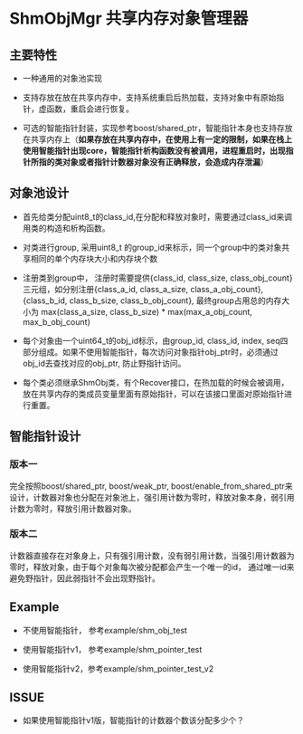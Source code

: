 # ShmObjMgr 共享内存对象管理器
## 主要特性
- 一种通用的对象池实现

- 支持存放在放在共享内存中，支持系统重启后热加载，支持对象中有原始指针，虚函数，重启会进行恢复。

- 可选的智能指针封装，实现参考boost/shared_ptr，智能指针本身也支持存放在共享内存上（**如果存放在共享内存中，在使用上有一定的限制，如果在栈上使用智能指针出现core，智能指针析构函数没有被调用，进程重启时，出现指针所指的类对象或者指针计数器对象没有正确释放，会造成内存泄漏**）

## 对象池设计
- 首先给类分配uint8_t的class_id,在分配和释放对象时，需要通过class_id来调用类的构造和析构函数。
- 对类进行group,  采用uint8_t 的group_id来标示，同一个group中的类对象共享相同的单个内存块大小和内存块个数
- 注册类到group中， 注册时需要提供{class_id, class_size, class_obj_count}三元组，如分别注册{class_a_id, class_a_size, class_a_obj_count}, {class_b_id, class_b_size, class_b_obj_count}, 最终group占用总的内存大小为 max(class_a_size, class_b_size) * max(max_a_obj_count, max_b_obj_count)

- 每个对象由一个uint64_t的obj_id标示，由group_id, class_id, index, seq四部分组成。如果不使用智能指针，每次访问对象指针obj_ptr时，必须通过obj_id去查找对应的obj_ptr, 防止野指针访问。

- 每个类必须继承ShmObj类，有个Recover接口，在热加载的时候会被调用，放在共享内存的类成员变量里面有原始指针，可以在该接口里面对原始指针进行重置。

## 智能指针设计
### 版本一

完全按照boost/shared_ptr, boost/weak_ptr, boost/enable_from_shared_ptr来设计，计数器对象也分配在对象池上，强引用计数为零时，释放对象本身，弱引用计数为零时，释放引用计数器对象。

### 版本二

计数器直接存在对象身上，只有强引用计数，没有弱引用计数，当强引用计数器为零时，释放对象，由于每个对象每次被分配都会产生一个唯一的id， 通过唯一id来避免野指针，因此弱指针不会出现野指针。


## Example
- 不使用智能指针， 参考example/shm_obj_test

- 使用智能指针v1， 参考example/shm_pointer_test 

- 使用智能指针v2，参考example/shm_pointer_test_v2

## ISSUE

- 如果使用智能指针v1版，智能指针的计数器个数该分配多少个？
